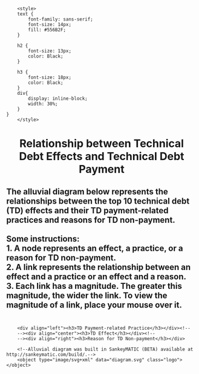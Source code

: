 <html>
		
		<style>
		text {
			font-family: sans-serif;
			font-size: 14px;
			fill: #556B2F;
		}

		h2 {
			font-size: 13px;
			color: Black;
		}
		
		h3 {
			font-size: 18px;
			color: Black;
		}
		div{
  			display: inline-block;
  			width: 30%;
		}
	}
		</style>
  <body>
    <h1 class="text-center"><center>Relationship between Technical Debt Effects and Technical Debt Payment</center></h1>
    <h2> The alluvial diagram below represents the relationships between the top 10 technical debt (TD) effects and their TD payment-related practices and reasons for TD non-payment. <br> <br>
		Some instructions: <br>
		1. A node represents an effect, a practice, or a reason for TD non-payment. <br>
		2. A link represents the relationship between an effect and a practice or an effect and a reason. <br>
		3. Each link has a magnitude. The greater this magnitude, the wider the link. To view the magnitude of a link, place your mouse over it. <br> <br></h2>
		
		<div align="left"><h3>TD Payment-related Practice</h3></div><!--
		--><div align="center"><h3>TD Effect</h3></div><!--
		--><div align="right"><h3>Reason for TD Non-payment</h3></div>
		
		<!--Alluvial diagram was built in SankeyMATIC (BETA) available at http://sankeymatic.com/build/.-->
		<object type="image/svg+xml" data="diagram.svg" class="logo"></object>
  </body>
</html>

